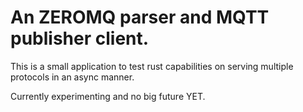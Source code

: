 # An ZEROMQ parser and MQTT publisher client.

This is a small application to test rust capabilities on serving multiple protocols in an async manner.

Currently experimenting and no big future YET.

